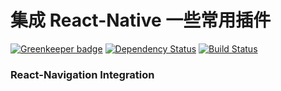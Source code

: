 # 集成 React-Native 一些常用插件

[![Greenkeeper badge](https://badges.greenkeeper.io/limaofeng/react-native-kharak.svg)](https://greenkeeper.io/)
[![Dependency Status](https://gemnasium.com/badges/github.com/limaofeng/react-native-kharak.svg)](https://gemnasium.com/github.com/limaofeng/react-native-kharak)
[![Build Status](https://travis-ci.org/limaofeng/react-native-kharak.svg?branch=master)](https://travis-ci.org/limaofeng/react-native-kharak)

### React-Navigation Integration

```
```